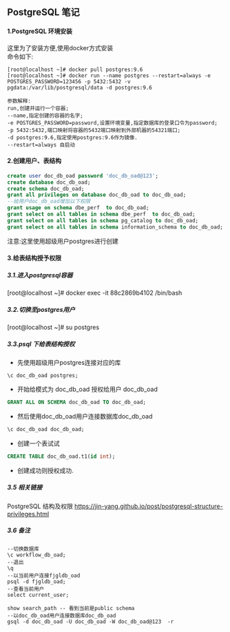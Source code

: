 ## PostgreSQL 笔记
####  1.PostgreSQL 环境安装
这里为了安装方便,使用docker方式安装  
命令如下:

````shell script
[root@localhost ~]# docker pull postgres:9.6
[root@localhost ~]# docker run --name postgres --restart=always -e POSTGRES_PASSWORD=123456 -p 5432:5432 -v pgdata:/var/lib/postgresql/data -d postgres:9.6

参数解释:
run,创建并运行一个容器;
--name,指定创建的容器的名字;
-e POSTGRES_PASSWORD=password,设置环境变量,指定数据库的登录口令为password;
-p 5432:5432,端口映射将容器的5432端口映射到外部机器的54321端口;
-d postgres:9.6,指定使用postgres:9.6作为镜像.
--restart=always 自启动
````

#### 2.创建用户、表结构

````sql
create user doc_db_oad password 'doc_db_oad@123';
create database doc_db_oad;
create schema doc_db_oad;
grant all privileges on database doc_db_oad to doc_db_oad;
--给用户doc_db_oad增加以下权限
grant usage on schema dbe_perf  to doc_db_oad;
grant select on all tables in schema dbe_perf  to doc_db_oad;
grant select on all tables in schema pg_catalog to doc_db_oad;
grant select on all tables in schema information_schema to doc_db_oad;
````
 注意:这里使用超级用户postgres进行创建



 ####  3.给表结构授予权限 

 ##### 3.1.进入postgresql容器  
 [root@localhost ~]# docker exec -it 88c2869b4102 /bin/bash  
 ##### 3.2.切换至postgres用户  
 [root@localhost ~]# su postgres

 ##### 3.3.psql 下给表结构授权  
 + 先使用超级用户postgres连接对应的库 
 ````shell script
 \c doc_db_oad postgres;  
 ````
 + 开始给模式为 doc_db_oad 授权给用户 doc_db_oad
 ````sql  
 GRANT ALL ON SCHEMA doc_db_oad TO doc_db_oad;  
 ````
 + 然后使用doc_db_oad用户连接数据库doc_db_oad
 ````sql   
 \c doc_db_oad doc_db_oad;  
 ````
 + 创建一个表试试 
  ````sql 
 CREATE TABLE doc_db_oad.t1(id int);
  ````
 + 创建成功则授权成功.

 ##### 3.5 相关链接
 PostgreSQL 结构及权限
 https://jin-yang.github.io/post/postgresql-structure-privileges.html



 ##### 3.6 备注

 ````shell script
 --切换数据库
 \c workflow_db_oad;  
 --退出  
 \q
--以当前用户连接fjgldb_oad
psql -d fjgldb_oad;
--查看当前用户
select current_user;

show search_path -- 看到当前是public schema
--以doc_db_oad用户连接数据库doc_db_oad
gsql -d doc_db_oad -U doc_db_oad -W doc_db_oad@123  -r
 ````
